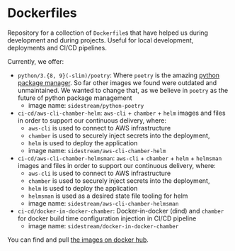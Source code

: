 # Dockerfiles

Repository for a collection of `Dockerfile`s that have helped us during development and during projects. Useful for local development, deployments and CI/CD pipelines.

Currently, we offer:

- `python/3.{8, 9}(-slim)/poetry`: Where `poetry` is the amazing [python package manager](https://python-poetry.org/). So far other images we found were outdated and unmaintained. We wanted to change that, as we believe in `poetry` as the future of python package management
  - image name: `sidestream/python-poetry`
- `ci-cd/aws-cli-chamber-helm`: `aws-cli` + `chamber` + `helm` images and files in order to support our continuous delivery, where:
  - `aws-cli` is used to connect to AWS infrastructure
  - `chamber` is used to securely inject secrets into the deployment,
  - `helm` is used to deploy the application
  - image name: `sidestream/aws-cli-chamber-helm`
- `ci-cd/aws-cli-chamber-helmsman`: `aws-cli` + `chamber` + `helm` + `helmsman` images and files in order to support our continuous delivery, where:
  - `aws-cli` is used to connect to AWS infrastructure
  - `chamber` is used to securely inject secrets into the deployment,
  - `helm` is used to deploy the application
  - `helmsman` is used as a desired state file tooling for helm
  - image name: `sidestream/aws-cli-chamber-helmsman`
- `ci-cd/docker-in-docker-chamber`: Docker-in-docker (dind) and `chamber` for docker build time configuration injection in CI/CD pipeline
  - image name: `sidestream/docker-in-docker-chamber`

You can find and pull [the images on docker hub](https://hub.docker.com/r/sidestream).
